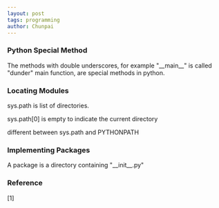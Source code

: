 ```yaml
---
layout: post
tags: programming
author: Chunpai
---
```






### Python Special Method

The methods with double underscores, for example "\_\_main\_\_" is called "dunder" main function, are special methods in python.  



### Locating Modules

sys.path is list of directories. 

sys.path[0] is empty to indicate the current directory

different between sys.path and PYTHONPATH



### Implementing Packages

A package is a directory containing "\_\_init\_\_.py"





### Reference

[1]



